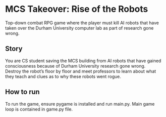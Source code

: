 # MCS Takeover: Rise of the Robots
Top-down combat RPG game where the player must kill AI robots that have taken over the Durham University computer lab as part of research gone wrong.

## Story
You are CS student saving the MCS building from AI robots that have gained consciousness because of Durham University research gone wrong. Destroy the robot’s floor by floor and meet professors to learn about what they teach and clues as to why these robots went rogue.

## How to run

To run the game, ensure pygame is installed and run main.py. Main game loop is contained in game.py file.
